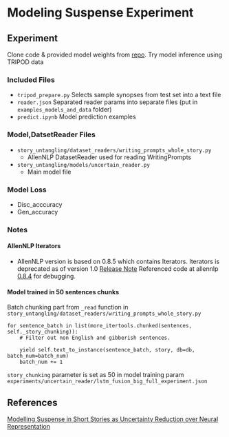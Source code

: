 # Modeling Suspense Experiment

## Experiment
Clone code & provided model weights from [repo](https://github.com/dwlmt/Story-Untangling).
Try model inference using TRIPOD data

### Included Files
* ```tripod_prepare.py``` Selects sample synopses from test set into a text file
* ```reader.json``` Separated reader params into separate files (put in ```examples_models_and_data``` folder)
* ```predict.ipynb``` Model prediction examples

### Model,DatsetReader Files
* ```story_untangling/dataset_readers/writing_prompts_whole_story.py```
    * AllenNLP DatasetReader used for reading WritingPrompts
* ```story_untangling/models/uncertain_reader.py```
    * Main model file

### Model Loss
* Disc_acccuracy
* Gen_accuracy

### Notes
#### AllenNLP Iterators
* AllenNLP version is based on 0.8.5 which contains Iterators.
    Iterators is deprecated as of version 1.0 [Release Note](https://github.com/allenai/allennlp/releases?after=v1.0.0rc3)
    Referenced code at allennlp [0.8.4](https://github.com/allenai/allennlp/tree/v0.8.4) for debugging.

#### Model trained in 50 sentences chunks
Batch chunking part from ```_read``` function in ```story_untangling/dataset_readers/writing_prompts_whole_story.py```
```
for sentence_batch in list(more_itertools.chunked(sentences, self._story_chunking)):
    # Filter out non English and gibberish sentences.

    yield self.text_to_instance(sentence_batch, story, db=db, batch_num=batch_num)
    batch_num += 1
```
```story_chunking``` parameter is set as 50 in model training param ```experiments/uncertain_reader/lstm_fusion_big_full_experiment.json```
## References
[Modelling Suspense in Short Stories as Uncertainty Reduction over Neural Representation](https://www.aclweb.org/anthology/2020.acl-main.161/)